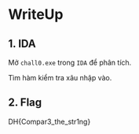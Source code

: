 # WriteUp

## 1. **IDA**

Mở `chall0.exe` trong `IDA` để phân tích.

Tìm hàm kiểm tra xâu nhập vào.

## 2. **Flag**

DH{Compar3_the_str1ng}
